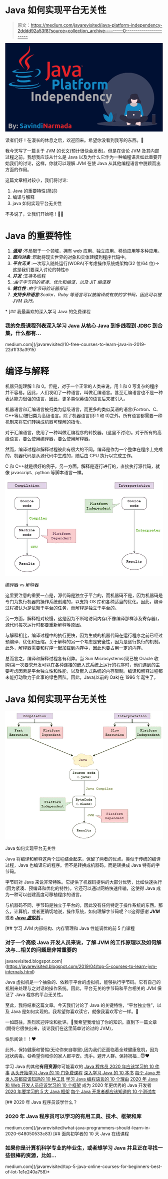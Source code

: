 # Java 如何实现平台无关性

> 原文：<https://medium.com/javarevisited/java-platform-independency-2dddd92a53f8?source=collection_archive---------0----------------------->

![](img/92ea0c5f4032b33a978127a028107714.png)

读者们好！在漫长的休息之后，欢迎回来。希望你没看到我写的东西。🤗

我今天写了一篇关于 JVM 的长文(预计很快会发表)。但是在谈论 JVM 及其内部过程之前，我想我应该从什么是 Java 以及为什么它作为一种编程语言如此重要开始我们的讨论，这样，你就可以理解 JVM 在使 Java 从其他编程语言中脱颖而出方面的作用。

这篇文章相对较小，我们将讨论:

1.  Java 的重要特性(简述)
2.  编译与解释
3.  java 如何实现平台无关性

不多说了，让我们开始吧！💪🏽

# Java 的重要特性

1.  ***通用*** :不局限于一个领域，拥有 web 应用、独立应用、移动应用等多种应用。
2.  ***面向对象*** :帮助将现实世界的对象和实体建模到程序代码中。
3.  ***平台无关*** :一次写入随处运行(WORA)不考虑操作系统或架构(32 位/64 位)→这是我们要深入讨论的特性🤓
4.  ***并发*** :支持多线程
5.  *:由于字节码的紧凑、优化和编译，以及 JIT 编译器*
6.  ****健壮性*** :由字节码验证器保证*
7.  ****支持多种语言***:Scalar、Ruby 等语言可以被编译成有效的字节码，因此可以被 JVM 执行。*

*[](/javarevisited/10-free-courses-to-learn-java-in-2019-22d1f33a3915) [## 我最喜欢的深入学习 Java 的免费课程

### 我的免费课程列表深入学习 Java 从核心 Java 到多线程到 JDBC 到合集，什么都有…

medium.com](/javarevisited/10-free-courses-to-learn-java-in-2019-22d1f33a3915) 

# 编译与解释

机器只能理解 1 和 0。但是，对于一个正常的人类来说，用 1 和 0 写复杂的程序并不容易。因此，人们发明了一种语言，叫做汇编语言。甚至汇编语言也不是一种表达能力很强的语言，因此，更多类似英语的语言后来被引入。

机器语言和汇编语言被归类为低级语言，而更多的类似英语的语言(Fortron、C、C++等)。)被归类为高级语言。除了机器语言(即 1 和 0)之外，所有语言都需要一种机制来将它们转换成机器可理解的指令。

对于汇编语言，使用了一种叫做汇编程序的转换器。(这里不讨论)。对于所有的高级语言，要么使用编译器，要么使用解释器。

然而，编译过程和解释过程彼此有很大的不同。编译是作为一个整体在程序上完成的，机器代码是从源代码中生成的，随后由 CPU 执行以完成工作。

C 和 C++就是很好的例子。另一方面，解释是逐行进行的，直接执行源代码，就像 javascript、python 等脚本语言一样。

[![](img/85c1f01ec8312bf486e0005252c45357.png)](https://medium.com/swlh/10-things-java-developer-should-learn-in-2019-5e0cf388e07f)

编译器 vs 解释器

这里要注意的重要一点是，源代码是独立于平台的，而机器码不是，因为机器码是专门为执行机器的操作系统创建的，以支持 OS 库和各种适当的优化。因此，编译过程被认为是依赖于平台的任务，而解释是独立于平台的。

另一方面，解释相对较慢，这是因为不断地访问内存(不像编译那样涉及寄存器)，源代码每次运行时都要重新解释等原因。

与解释相比，编译过程中的执行更快，因为生成的机器代码在运行程序之前已经过预编译、优化和压缩。关于解释的另一个考虑是安全性，因为是逐行执行的机制。此外，解释器需要和程序一起加载到内存中，因此也要占用一定的内存。

总而言之，编译和解释过程各有利弊。当 Sun Microsystems(现已被 Oracle 收购)第一次要求开发可以在各种连接的嵌入式系统上运行的程序时，他们遇到的主要考虑因素是平台独立性和性能，以及嵌入式系统的内存限制。编译和解释过程都未能打动致力于此事的绿色团队。因此，Java(以前的 Oak)在 1996 年诞生了。

# Java 如何实现平台无关性

[![](img/03483742681b0a7666912a3e33b7f7b3.png)](http://www.java67.com/2012/08/how-java-achieves-platform-independence.html)

Java 如何实现平台无关性

Java 将编译和解释这两个过程结合起来，保留了两者的优点。类似于传统的编译过程，Java 也编译它的程序。但不是转换成机器码，而是转换成 Java 特有的字节码。

字节码对 Java 来说非常特殊。它提供了机器码提供的大部分优势，比如快速执行(因为紧凑、预编译和优化的特性)。它还可以通过网络快速传输，这使得 Java 成为一种可以创建高度可移植程序的语言。

与机器码不同，字节码是独立于平台的，因此没有任何特定于操作系统的东西。那么，计算机，或者更确切地说，操作系统，如何理解字节码呢？🙄这得感谢 ***JVM*** 或者 [***Java 虚拟机***](/@phantomgrin/jvm-101-introduction-classloader-sub-system-jit-compiler-part-1-9e5a6782fa3e) 。

[](https://javarevisited.blogspot.com/2019/04/top-5-courses-to-learn-jvm-internals.html) [## 学习 JVM 内部结构、内存管理和 Java 性能调优的前 5 门课程

### 对于一个高级 Java 开发人员来说，了解 JVM 的工作原理以及如何解决与…相关的问题是非常重要的

javarevisited.blogspot.com](https://javarevisited.blogspot.com/2019/04/top-5-courses-to-learn-jvm-internals.html) 

Java 虚拟机是一个抽象的、依赖于平台的虚拟机，能够执行字节码。它有自己的机制来处理与之对话的操作系统。因此，平台无关的字节码和平台相关的 JVM 保证了 Java 程序的平台无关性。

至此，我将结束这篇文章。今天我们讨论了 Java 的关键特性，“平台独立性”，以及 Java 是如何实现的。我希望你喜欢读它，就像我喜欢写它一样。🙈

一如既往，热烈欢迎评论和批评。🤗我希望我增加了你的知识。直到下一篇文章(期待它很快出来，谈论我们在这里简单讨论过的 JVM)，

快乐阅读！！❤️

此外，保持健康和警惕(无论你来自哪里),因为我们正面临着全球健康危机，因为冠状病毒。😷希望你和你的家人都平安。洗手。避开人群。保持祝福…😇❤️

学习 Java 的其他**有用资源**你可能喜欢的
[Java 程序员 2020 年应该学习的 10 件事](https://javarevisited.blogspot.com/2017/12/10-things-java-programmers-should-learn.html#axzz5atl0BngO)
[从头开始学习 Java 的 10 门免费课程](http://www.java67.com/2018/08/top-10-free-java-courses-for-beginners-experienced-developers.html)
[深入学习 Java 的 10 本书](https://medium.freecodecamp.org/must-read-books-to-learn-java-programming-327a3768ea2f)
[每个 Java 开发人员都应该知道的 10 种工具](http://www.java67.com/2018/04/10-tools-java-developers-should-learn.html)
[学习 Java 编程语言的 10 个理由](http://javarevisited.blogspot.sg/2013/04/10-reasons-to-learn-java-programming.html)
[2020 年 Java 和 Web 开发人员应该学习的 10 个框架](http://javarevisited.blogspot.sg/2018/01/10-frameworks-java-and-web-developers-should-learn.html) 成为 2020 年更优秀的 Java 开发者
[2020 年要学习的 5 大 Java 框架](http://javarevisited.blogspot.sg/2018/04/top-5-java-frameworks-to-learn-in-2018_27.html)
[每个 Java 开发者都应该知道的 10 个测试库](https://javarevisited.blogspot.sg/2018/01/10-unit-testing-and-integration-tools-for-java-programmers.html)

[](/javarevisited/what-java-programmers-should-learn-in-2020-648050533c83) [## 2020 年 Java 程序员该学什么？

### 2020 年 Java 程序员可以学习的有用工具、技术、框架和库

medium.com](/javarevisited/what-java-programmers-should-learn-in-2020-648050533c83) [](/javarevisited/top-5-java-online-courses-for-beginners-best-of-lot-1e1e240a758) [## 面向初学者的 10 大 Java 在线课程

### 如果你是计算机科学专业的毕业生，或者想学习 Java 并且正在寻找一些很棒的资源，比如…

medium.com](/javarevisited/top-5-java-online-courses-for-beginners-best-of-lot-1e1e240a758)*